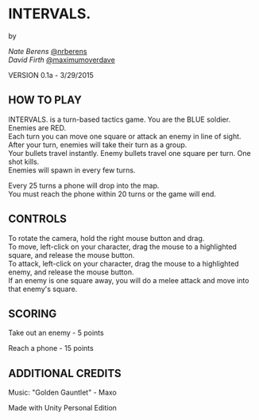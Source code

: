 # INTERVALS.

by

*Nate Berens* [@nrberens](twitter.com/nrberens)  
*David Firth* [@maximumoverdave](twitter.com/nrberens)

VERSION 0.1a - 3/29/2015

## HOW TO PLAY

INTERVALS. is a turn-based tactics game. You are the BLUE soldier. Enemies are RED.  
Each turn you can move one square or attack an enemy in line of sight. After your turn, enemies will take their turn as a group.  
Your bullets travel instantly. Enemy bullets travel one square per turn. One shot kills.  
Enemies will spawn in every few turns.

Every 25 turns a phone will drop into the map.  
You must reach the phone within 20 turns or the game will end.  

## CONTROLS

To rotate the camera, hold the right mouse button and drag.  
To move, left-click on your character, drag the mouse to a highlighted square, and release the mouse button.  
To attack, left-click on your character, drag the mouse to a highlighted enemy, and release the mouse button.  
If an enemy is one square away, you will do a melee attack and move into that enemy's square.

## SCORING

Take out an enemy - 5 points

Reach a phone - 15 points

## ADDITIONAL CREDITS

Music: "Golden Gauntlet" - Maxo

Made with Unity Personal Edition